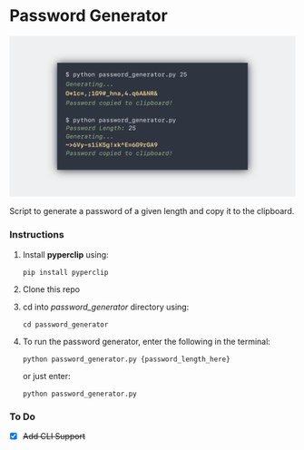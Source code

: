 # Password Generator

![Image](https://github.com/pyDiablo/password_generator/blob/main/screenshot.png?raw=true)

Script to generate a password of a given length and copy it to the clipboard.

### Instructions

1) Install **pyperclip** using:
    
       pip install pyperclip

2) Clone this repo

3) cd into *password_generator* directory using:

       cd password_generator

4) To run the password generator, enter the following in the terminal: 

       python password_generator.py {password_length_here}
    
   or just enter:
   
       python password_generator.py
    
### To Do

- [x] ~~Add CLI Support~~
    


